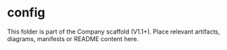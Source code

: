 # config
This folder is part of the Company scaffold (V1.1+).
Place relevant artifacts, diagrams, manifests or README content here.
